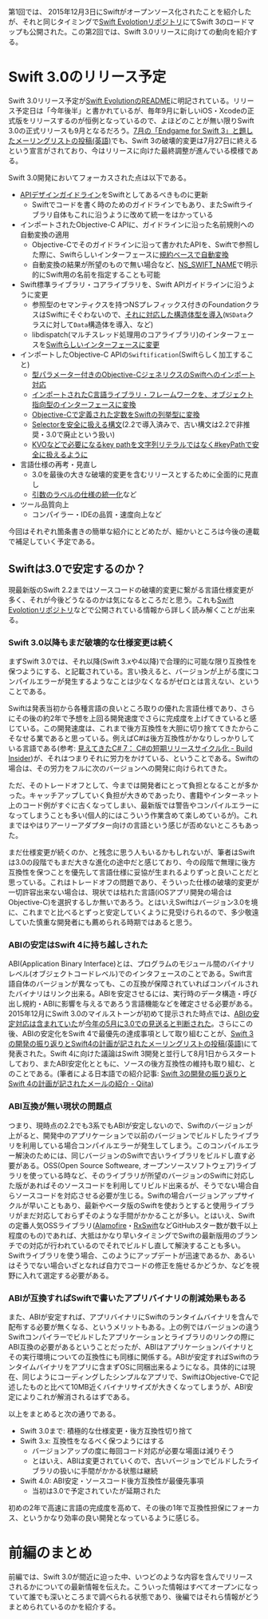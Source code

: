 第1回では、 2015年12月3日にSwiftがオープンソース化されたことを紹介したが、それと同じタイミングで[Swift Evolotionリポジトリ](https://github.com/apple/swift-evolution)にてSwift 3のロードマップも公開された。この第2回では、Swift 3.0リリースに向けての動向を紹介する。

# Swift 3.0のリリース予定

Swift 3.0リリース予定が[Swift EvolutionのREADME](https://github.com/apple/swift-evolution/blob/master/README.md)に明記されている。リリース予定日は「今年後半」と書かれているが、毎年9月に新しいiOS・Xcodeの正式版をリリースするのが恒例となっているので、よほどのことが無い限りSwift 3.0の正式リリースも9月となるだろう。[7月の「Endgame for Swift 3」と題したメーリングリストの投稿(英語)](https://lists.swift.org/pipermail/swift-evolution/Week-of-Mon-20160711/024424.html)でも、Swift 3の破壊的変更は7月27日に終えるという宣言がされており、今はリリースに向けた最終調整が進んでいる模様である。

Swift 3.0開発においてフォーカスされた点は以下である。

- [APIデザインガイドライン](https://swift.org/documentation/api-design-guidelines/)をSwiftとしてあるべきものに更新
  - Swiftでコードを書く時のためのガイドラインでもあり、またSwiftライブラリ自体もこれに沿うように改めて統一をはかっている
- インポートされたObjective-C APIに、ガイドラインに沿った名前規則への自動変換の適用
  - Objective-Cでそのガイドラインに沿って書かれたAPIを、Swiftで参照した際に、Swiftらしいインターフェースに[規約ベースで自動変換](https://github.com/apple/swift-evolution/blob/master/proposals/0005-objective-c-name-translation.md)
  - 自動変換の結果が所望のもので無い場合など、[NS_SWIFT_NAME](https://developer.apple.com/reference/foundation/ns_swift_name)で明示的にSwift用の名前を指定することも可能
- Swift標準ライブラリ・コアライブラリを、Swift APIガイドラインに沿うように変更
  - 参照型のセマンティクスを持つNSプレフィックス付きのFoundationクラスはSwiftにそぐわないので、[それに対応した構造体型を導入](https://github.com/apple/swift-evolution/blob/master/proposals/0069-swift-mutability-for-foundation.md)(`NSData`クラスに対して`Data`構造体を導入、など)
  - libdispatch(マルチスレッド処理用のコアライブラリ)のインターフェースを[Swiftらしいインターフェースに変更](https://github.com/apple/swift-evolution/blob/master/proposals/0088-libdispatch-for-swift3.md)  
- インポートしたObjective-C APIの`Swiftification`(Swiftらしく加工すること)
  - [型パラメーター付きのObjective-CジェネリクスのSwiftへのインポート対応](https://github.com/apple/swift-evolution/blob/master/proposals/0057-importing-objc-generics.md)
  - [インポートされたC言語ライブラリ・フレームワークを、オブジェクト指向型のインターフェースに変換](https://github.com/apple/swift-evolution/blob/master/proposals/0044-import-as-member.md)
  - [Objective-Cで定義された定数をSwiftの列挙型に変換](https://github.com/apple/swift-evolution/blob/master/proposals/0033-import-objc-constants.md)
  - [Selectorを安全に扱える構文](https://github.com/apple/swift-evolution/blob/master/proposals/0022-objc-selectors.md)(2.2で導入済みで、古い構文は2.2で非推奨・3.0で廃止という扱い)
  - [KVOなどで必要になるkey pathを文字列リテラルではなく#keyPathで安全に扱えるように](https://github.com/apple/swift-evolution/blob/master/proposals/0062-objc-keypaths.md)
- 言語仕様の再考・見直し
  - 3.0を最後の大きな破壊的変更を含むリリースとするために全面的に見直し
  - [引数のラベルの仕様の統一化](https://github.com/apple/swift-evolution/blob/master/proposals/0046-first-label.md)など
- ツール品質向上
  - コンパイラー・IDEの品質・速度向上など

今回はそれぞれ箇条書きの簡単な紹介にとどめたが、細かいところは今後の連載で補足していく予定である。

## Swiftは3.0で安定するのか？

現最新版のSwift 2.2まではソースコードの破壊的変更に繋がる言語仕様変更が多く、それが今後どうなるのかは気になるところだと思う。これも[Swift Evolotionリポジトリ](https://github.com/apple/swift-evolution)などで公開されている情報から詳しく読み解くことが出来る。

### Swift 3.0以降もまだ破壊的な仕様変更は続く

まずSwift 3.0では、それ以降(Swift 3.xや4以降)で合理的に可能な限り互換性を保つようにする、と記載されている。言い換えると、バージョンが上がる度にコンパイルエラーが発生するようなことは少なくなるがゼロとは言えない、ということである。

Swiftは発表当初から各種言語の良いところ取りの優れた言語仕様であり、さらにその後の約2年で予想を上回る開発速度でさらに完成度を上げてきていると感じている。この開発速度は、これまで後方互換性を大胆に切り捨ててきたからこそなせる業であると思っている。例えばC#は後方互換性がかなりしっかりしている言語である(参考: [見えてきたC# 7： C#の短期リリースサイクル化 - Build Insider](http://www.buildinsider.net/column/iwanaga-nobuyuki/008))が、それはつまりそれに労力をかけている、ということである。Swiftの場合は、その労力をフルに次のバージョンへの開発に向けられてきた。

ただ、そのトレードオフとして、今までは開発者にとって負担となることが多かった。キャッチアップしていく負担が大きめであったり、書籍やインターネット上のコード例がすぐに古くなってしまい、最新版では警告やコンパイルエラーになってしまうことも多い(個人的にはこういう作業含めて楽しめているが)。これまではやはりアーリーアダプター向けの言語という感じが否めないところもあった。

まだ仕様変更が続くのか、と残念に思う人もいるかもしれないが、筆者はSwiftは3.0の段階でもまだ大きな進化の途中だと感じており、今の段階で無理に後方互換性を保つことを優先して言語仕様に妥協が生まれるよりずっと良いことだと思っている。これはトレードオフの問題であり、そういった仕様の破壊的変更が一切許容出来ない場合は、現状では枯れた言語(iOSアプリ開発の場合はObjective-C)を選択するしか無いであろう。とはいえSwiftはバージョン3.0を境に、これまでと比べるとずっと安定していくように見受けられるので、多少敬遠していた慎重な開発者にも薦められる時期ではあると思う。

### ABIの安定はSwift 4に持ち越しされた

ABI(Application Binary Interface)とは、プログラムのモジュール間のバイナリレベル(オブジェクトコードレベル)でのインタフェースのことである。Swift言語自体のバージョンが異なっても、この互換が保障されていればコンパイルされたバイナリはリンク出来る。ABIを安定させるには、実行時のデータ構造・呼び出し規約・ABIに影響を与えるであろう言語機能などを確定させる必要がある。2015年12月にSwift 3.0のマイルストーンが初めて提示された時点では、[ABIの安定対応は含まれていた](https://github.com/apple/swift-evolution/commit/06b69a6e51a71a462c268da60b51a18966dba31b)が[今年の5月に3.0での見送ると判断された](https://www.infoq.com/jp/news/2016/06/swift-3-no-stable-abi)。さらにこの後、ABIの安定化をSwift 4で最優先の達成事項として取り組むことが、[Swift 3の開発の振り返りとSwift4の計画が記されたメーリングリストの投稿(英語)](https://lists.swift.org/pipermail/swift-evolution/Week-of-Mon-20160725/025676.html)にて発表された。Swift 4に向けた議論はSwift 3開発と並行して8月1日からスタートしており、またABI安定化とともに、ソースの後方互換性の維持も取り組む、とのことである。(筆者による日本語での紹介記事: [Swift 3の開発の振り返りとSwift 4の計画が記されたメールの紹介 - Qiita](http://qiita.com/mono0926/items/c51b74fae679e1e39d2b))

### ABI互換が無い現状の問題点

つまり、現時点の2.2でも3系でもABIが安定しないので、Swiftのバージョンが上がると、開発中のアプリケーションで以前のバージョンでビルドしたライブラリを利用している場合コンパイルエラーが発生してしまう。このコンパイルエラー解決のためには、同じバージョンのSwiftで古いライブラリをビルドし直す必要がある。OSS(Open Source Softweare, オープンソースソフトウェア)ライブラリを使っている時など、そのライブラリが所望のバージョンのSwiftに対応した版があればそのソースコードを利用してリビルド出来るが、そうでない場合自らソースコードを対応させる必要が生じる。Swiftの場合バージョンアップサイクルが早いこともあり、最新やベータ版のSwiftを使おうとすると使用ライブラリがまだ対応しておらずそのような手間がかかることが多い。とはいえ、Swiftの定番人気OSSライブラリ([Alamofire](https://github.com/Alamofire/Alamofire)・[RxSwift](https://github.com/ReactiveX/RxSwift)などGitHubスター数が数千以上程度のもの)であれば、大抵はかなり早いタイミングでSwiftの最新版用のブランチでの対応が行われているのでそれでビルドし直して解決することも多い。Swiftライブラリを使う場合、このようにアップデートが迅速であるか、あるいはそうでない場合いざとなれば自力でコードの修正を施せるかどうか、などを視野に入れて選定する必要がある。

### ABIが互換すればSwiftで書いたアプリバイナリの削減効果もある

また、ABIが安定すれば、アプリバイナリにSwiftのランタイムバイナリを含んで配布する必要が無くなる、というメリットもある。上の例ではバージョンの違うSwiftコンパイラーでビルドしたアプリケーションとライブラリのリンクの際にABI互換の必要があるということだったが、ABIはアプリケーションバイナリとその実行環境についての互換性にも同様に関係する。ABIが安定すればSwiftのランタイムバイナリをアプリに含まずOSに同梱出来るようになる。具体的には現在、同じようにコーディングしたシンプルなアプリで、SwiftはObjective-Cで記述したものと比べて10MB近くバイナリサイズが大きくなってしまうが、ABI安定によりこれが解消されるはずである。

以上をまとめると次の通りである。

- Swift 3.0まで: 積極的な仕様変更・後方互換性切り捨て
- Swift 3.x: 互換性をなるべく保つようにはする
  - バージョンアップの度に毎回コード対応が必要な場面は減りそう
  - とはいえ、ABIは変更されていくので、古いバージョンでビルドしたライブラリの扱いに手間がかかる状態は継続
- Swift 4.0: ABI安定・ソースコード後方互換性が最優先事項
  - 当初は3.0で予定されていたが延期された

初めの2年で高速に言語の完成度を高めて、その後の1年で互換性担保にフォーカス、というかなり効率の良い開発となっているように感じる。

# 前編のまとめ

前編では、Swift 3.0が間近に迫った中、いつどのような内容を含んでリリースされるかについての最新情報を伝えた。こういった情報はすべてオープンになっていて誰でも深いところまで調べられる状態であり、後編ではそれら情報がどうまとめられているのかを紹介する。